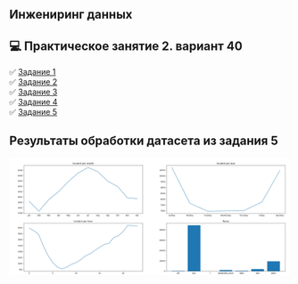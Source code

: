## Инжениринг данных 
## :computer: Практическое занятие 2. вариант 40  
 
:white_check_mark: [Задание 1](P1.py)  
:white_check_mark: [Задание 2](P2.py)  
:white_check_mark: [Задание 3](P3.py)  
:white_check_mark: [Задание 4](P4.py)  
:white_check_mark: [Задание 5](P5.py)  
## Результаты обработки датасета из задания 5
![image](tests/p2_ex5_result.png)
